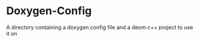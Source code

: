 Doxygen-Config
==============

A directory containing a doxygen config file and a deom c++ project to use it on
